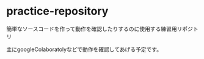 # practice-repository
簡単なソースコードを作って動作を確認したりするのに使用する練習用リポジトリ

主にgoogleColaboratolyなどで動作を確認してあげる予定です。
